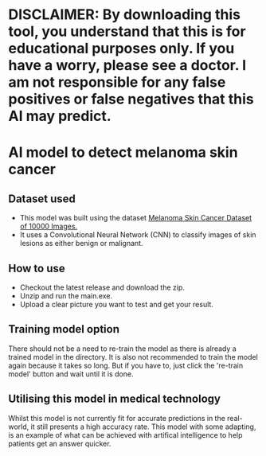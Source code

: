 <h1 color="red">DISCLAIMER:
  <span>By downloading this tool, you understand that this is for educational purposes only. If you have a worry, please see a doctor. I am not responsible for any false positives or false negatives that this AI may predict.</span>
</h1>

# AI model to detect melanoma skin cancer

## Dataset used
<ul>
  <li>This model was built using the dataset <a href="https://www.kaggle.com/datasets/hasnainjaved/melanoma-skin-cancer-dataset-of-10000-images">Melanoma Skin Cancer Dataset of 10000 Images.</a></li>
  <li>It uses a Convolutional Neural Network (CNN) to classify images of skin lesions as either benign or malignant.</li>
</ul>

## How to use
<ul>
  <li>Checkout the latest release and download the zip.</li>
  <li>Unzip and run the main.exe.</li>
  <li>Upload a clear picture you want to test and get your result.</li>
</ul>

## Training model option
<p>There should not be a need to re-train the model as there is already a trained model in the directory. It is also not recommended to train the model again because it takes so long. But if you have to, just click the 're-train model' button and wait until it is done.</p>

## Utilising this model in medical technology
<p>Whilst this model is not currently fit for accurate predictions in the real-world, it still presents a high accuracy rate. This model with some adapting, is an example of what can be achieved with artifical intelligence to help patients get an answer quicker.</p>
